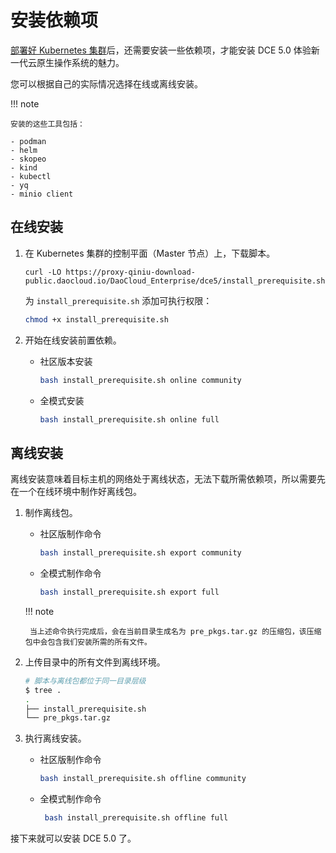 # 安装依赖项

[部署好 Kubernetes 集群](./install-k8s.md)后，还需要安装一些依赖项，才能安装 DCE 5.0 体验新一代云原生操作系统的魅力。

您可以根据自己的实际情况选择在线或离线安装。

!!! note

    安装的这些工具包括：

    - podman
    - helm
    - skopeo
    - kind
    - kubectl
    - yq
    - minio client

## 在线安装

1. 在 Kubernetes 集群的控制平面（Master 节点）上，下载脚本。

    ```shell
    curl -LO https://proxy-qiniu-download-public.daocloud.io/DaoCloud_Enterprise/dce5/install_prerequisite.sh
    ```

    为 `install_prerequisite.sh` 添加可执行权限：

    ```bash
    chmod +x install_prerequisite.sh
    ```

2. 开始在线安装前置依赖。

    - 社区版本安装

        ```bash
        bash install_prerequisite.sh online community
        ```

    - 全模式安装

        ```bash
        bash install_prerequisite.sh online full
        ```

## 离线安装

离线安装意味着目标主机的网络处于离线状态，无法下载所需依赖项，所以需要先在一个在线环境中制作好离线包。

1. 制作离线包。

    - 社区版制作命令

        ```bash
        bash install_prerequisite.sh export community
        ```

    - 全模式制作命令

        ```bash
        bash install_prerequisite.sh export full
        ```

    !!! note

        当上述命令执行完成后，会在当前目录生成名为 pre_pkgs.tar.gz 的压缩包，该压缩包中会包含我们安装所需的所有文件。

2. 上传目录中的所有文件到离线环境。

    ``` bash
    # 脚本与离线包都位于同一目录层级
    $ tree .
    .
    ├── install_prerequisite.sh
    └── pre_pkgs.tar.gz
    ```

3. 执行离线安装。

    - 社区版制作命令

        ```bash
        bash install_prerequisite.sh offline community
        ```

    - 全模式制作命令

        ```bash
         bash install_prerequisite.sh offline full
        ```

接下来就可以安装 DCE 5.0 了。
